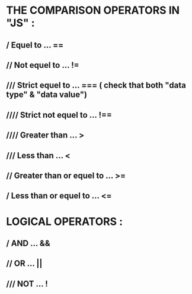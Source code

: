 # THE COMPARISON OPERATORS IN "JS" :

 ## / Equel to ... ==

## // Not equel to ... !=

## /// Strict equel to ... === ( check that both "data type" & "data value")

## //// Strict not equel to ... !==

## //// Greater than ... > 

## /// Less than ... <

## // Greater than or equel to ... >=

## / Less than or equel to ... <=

# LOGICAL OPERATORS : 

## / AND ... &&
## // OR ... ||
## /// NOT ... !
